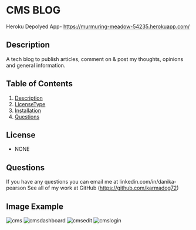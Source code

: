  # CMS BLOG
 Heroku Depolyed App- https://murmuring-meadow-54235.herokuapp.com/
 
 ## Description
 A tech blog to publish articles, comment on & post my thoughts, opinions and general information.
 
  ## Table of Contents
  1. [Description](#project-description)
  2. [LicenseType](#license)
  3. [Installation](#installation)
  4. [Questions](#questions)

 
  ## License
   * NONE
  
  ## Questions
  If you have any questions you can email me at linkedin.com/in/danika-pearson
  See all of my work at GitHub (https://github.com/karmadog72)

  ## Image Example
  ![cms](https://user-images.githubusercontent.com/89046934/147432804-23c4cfe2-129d-4110-a46c-9f7f175c510b.PNG)
![cmsdashboard](https://user-images.githubusercontent.com/89046934/147432805-e66bc009-97b8-409e-8877-73264d66f14b.PNG)
![cmsedit](https://user-images.githubusercontent.com/89046934/147432806-d186104e-c9df-4b02-a408-e39811e26668.PNG)
![cmslogin](https://user-images.githubusercontent.com/89046934/147432807-8c602e8d-9d47-4ee3-9a6a-583d9f9fd498.PNG)
